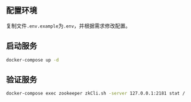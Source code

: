 ## 配置环境

复制文件`.env.example`为`.env`，并根据需求修改配置。

## 启动服务

```bash
docker-compose up -d
```

## 验证服务

```bash
docker-compose exec zookeeper zkCli.sh -server 127.0.0.1:2181 stat /
```
